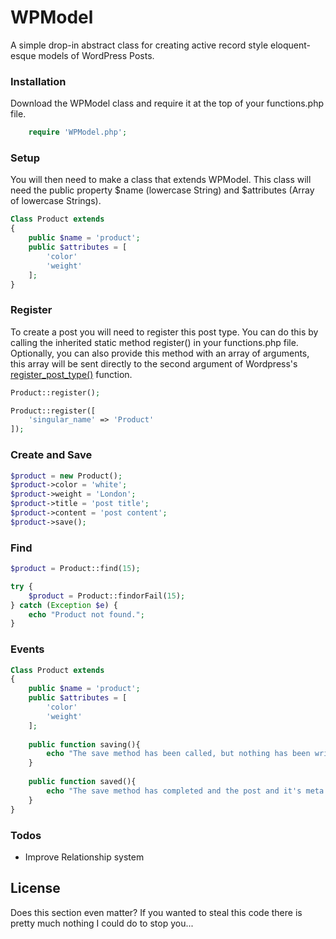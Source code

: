 # WPModel

A simple drop-in abstract class for creating active record style eloquent-esque models of WordPress Posts.

### Installation

Download the WPModel class and require it at the top of your functions.php file.

```php
    require 'WPModel.php';
```

### Setup
You will then need to make a class that extends WPModel. This class will need the public property $name (lowercase String) and $attributes (Array of lowercase Strings).
```php
Class Product extends
{
    public $name = 'product';
    public $attributes = [
        'color'
        'weight'
    ];
}
```

### Register
To create a post you will need to register this post type. You can do this by calling the inherited static method register() in your functions.php file.
Optionally, you can also provide this method with an array of arguments, this array will be sent directly to the second argument of Wordpress's [register_post_type()](https://codex.wordpress.org/Function_Reference/register_post_type) function.
```php
Product::register();

Product::register([
	'singular_name' => 'Product'
]);
```

### Create and Save
```php
$product = new Product();
$product->color = 'white';
$product->weight = 'London';
$product->title = 'post title';
$product->content = 'post content';
$product->save();
```

### Find
```php
$product = Product::find(15);

try {
    $product = Product::findorFail(15);
} catch (Exception $e) {
    echo "Product not found.";
}
```

### Events
```php
Class Product extends
{
    public $name = 'product';
    public $attributes = [
        'color'
        'weight'
    ];
    
    public function saving(){
        echo "The save method has been called, but nothing has been written to the database yet."
    }
    
    public function saved(){
        echo "The save method has completed and the post and it's meta data have been updated in the database."
    }
}
```

### Todos

 - Improve Relationship system

License
----

Does this section even matter? If you wanted to steal this code there is pretty much nothing I could do to stop you...

